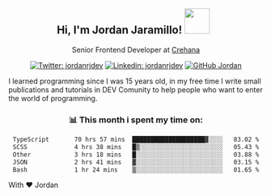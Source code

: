 <div align="center">
<h2 style="margin-right:10px;">Hi, I'm Jordan Jaramillo! <img src="https://media.giphy.com/media/Wj7lNjMNDxSmc/source.gif" width="50" > </h2>

<p>Senior Frontend Developer at <a href="https://www.crehana.com/">Crehana</a></p>

[![Twitter: jordanrjdev](https://img.shields.io/twitter/follow/jordanrjdev?style=social)](https://twitter.com/jordanrjdev)
[![Linkedin: jordanrjdev](https://img.shields.io/badge/-jordanrjdev-blue?style=flat-square&logo=Linkedin&logoColor=white&link=https://www.linkedin.com/in/jordanrjdev/)](https://www.linkedin.com/in/jordanrjdev/)
[![GitHub Jordan](https://img.shields.io/github/followers/jnadroj?label=follow&style=social)](https://github.com/jnadroj)

</div>
I learned programming since I was 15 years old, in my free time I write small publications and tutorials in DEV Comunity to help people who want to enter the world of programming.

<div align="center">

### 📊 **This month i spent my time on:**

<!--START_SECTION:waka-->

```txt
TypeScript       70 hrs 57 mins  ████████████████████▓░░░░   83.02 %
SCSS             4 hrs 38 mins   █▒░░░░░░░░░░░░░░░░░░░░░░░   05.43 %
Other            3 hrs 18 mins   █░░░░░░░░░░░░░░░░░░░░░░░░   03.88 %
JSON             2 hrs 41 mins   ▓░░░░░░░░░░░░░░░░░░░░░░░░   03.15 %
Bash             1 hr 24 mins    ▒░░░░░░░░░░░░░░░░░░░░░░░░   01.65 %
```

<!--END_SECTION:waka-->

</div>

With ❤️ Jordan
